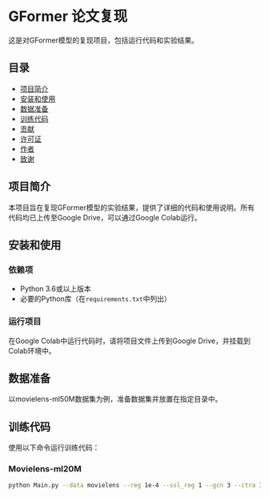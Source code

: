 # GFormer 论文复现

这是对GFormer模型的复现项目，包括运行代码和实验结果。

## 目录

- [项目简介](#项目简介)
- [安装和使用](#安装和使用)
- [数据准备](#数据准备)
- [训练代码](#训练代码)
- [贡献](#贡献)
- [许可证](#许可证)
- [作者](#作者)
- [致谢](#致谢)

## 项目简介

本项目旨在复现GFormer模型的实验结果，提供了详细的代码和使用说明。所有代码均已上传至Google Drive，可以通过Google Colab运行。

## 安装和使用

### 依赖项

- Python 3.6或以上版本
- 必要的Python库（在`requirements.txt`中列出）

### 运行项目

在Google Colab中运行代码时，请将项目文件上传到Google Drive，并挂载到Colab环境中。

## 数据准备

以movielens-ml50M数据集为例，准备数据集并放置在指定目录中。

## 训练代码

使用以下命令运行训练代码：

### Movielens-ml20M

```bash
python Main.py --data movielens --reg 1e-4 --ssl_reg 1 --gcn 3 --ctra 1e-3 --b2 1 --pnn 1
